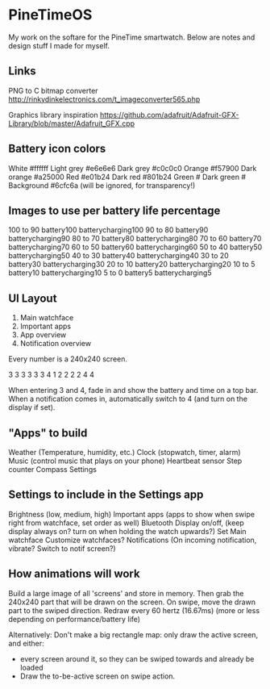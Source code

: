 # PineTimeOS

My work on the softare for the PineTime smartwatch. Below are notes and design stuff I made for myself.

## Links

PNG to C bitmap converter
http://rinkydinkelectronics.com/t_imageconverter565.php

Graphics library inspiration
https://github.com/adafruit/Adafruit-GFX-Library/blob/master/Adafruit_GFX.cpp

## Battery icon colors

White		#ffffff
Light grey	#e6e6e6
Dark grey	#c0c0c0
Orange		#f57900
Dark orange	#a25000
Red		#e01b24
Dark red	#801b24
Green		#
Dark green	#
Background	#6cfc6a	(will be ignored, for transparency!)

## Images to use per battery life percentage

100 to 90	battery100	batterycharging100
90 to 80	battery90	batterycharging90
80 to 70	battery80	batterycharging80
70 to 60	battery70	batterycharging70
60 to 50	battery60	batterycharging60
50 to 40	battery50	batterycharging50
40 to 30	battery40	batterycharging40
30 to 20	battery30	batterycharging30
20 to 10	battery20	batterycharging20
10 to 5		battery10	batterycharging10
5 to 0		battery5	batterycharging5

## UI Layout

1. Main watchface
2. Important apps
3. App overview
4. Notification overview

Every number is a 240x240 screen.

3 3 3 3 3 3
4 1 2 2 2 2
4
4

When entering 3 and 4, fade in and show the battery and time on a top bar.
When a notification comes in, automatically switch to 4 (and turn on the display if set).

## "Apps" to build

Weather (Temperature, humidity, etc.)
Clock (stopwatch, timer, alarm)
Music (control music that plays on your phone)
Heartbeat sensor
Step counter
Compass
Settings

## Settings to include in the Settings app

Brightness (low, medium, high)
Important apps (apps to show when swipe right from watchface, set order as well)
Bluetooth
Display on/off, (keep display always on? turn on when holding the watch upwards?)
Set Main watchface
Customize watchfaces?
Notifications (On incoming notification, vibrate? Switch to notif screen?)

## How animations will work

Build a large image of all 'screens' and store in memory.
Then grab the 240x240 part that will be drawn on the screen.
On swipe, move the drawn part to the swiped direction.
Redraw every 60 hertz (16.67ms) (more or less depending on performance/battery life)

Alternatively: Don't make a big rectangle map: only draw the active screen, and either:
- every screen around it, so they can be swiped towards and already be loaded
- Draw the to-be-active screen on swipe action.
